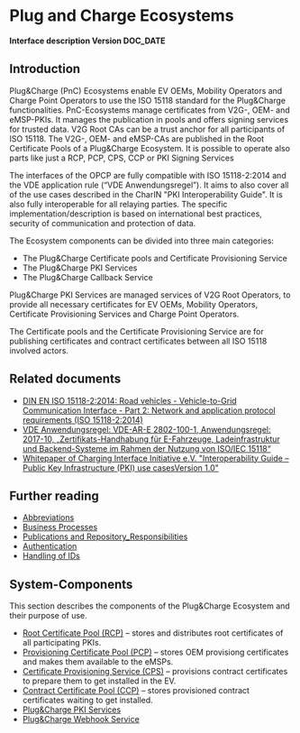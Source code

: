 # Plug and Charge Ecosystems

**Interface description Version DOC_DATE**

## Introduction

Plug&Charge (PnC) Ecosystems enable EV OEMs, Mobility Operators and Charge Point Operators to use the ISO 15118 standard for the Plug&Charge functionalities.
PnC-Ecosystems manage certificates from V2G-, OEM- and eMSP-PKIs. It manages the publication in pools  and offers signing services for trusted data. V2G Root CAs can be a trust anchor for all participants of ISO 15118. The V2G-, OEM- and eMSP-CAs are published in the Root Certificate Pools of a Plug&Charge Ecosystem. It is possible to operate also parts like just a RCP, PCP, CPS, CCP or PKI Signing Services

The interfaces of the OPCP are fully compatible with ISO 15118-2:2014 and the VDE application rule (“VDE Anwendungsregel”). It aims to also cover all of the use cases described in the CharIN "PKI Interoperability Guide". It is also fully interoperable for all relaying parties. The specific implementation/description is based on international best practices, security of communication and protection of data.

The Ecosystem components can be divided into three main categories:
 * The Plug&Charge Certificate pools and Certificate Provisioning Service
 * The Plug&Charge PKI Services
 * The Plug&Charge Callback Service

Plug&Charge PKI Services are managed services of V2G Root Operators, to provide all necessary certificates for EV OEMs, Mobility Operators, Certificate Provisioning Services and Charge Point Operators.

The Certificate pools and the Certificate Provisioning Service are for publishing certificates and contract certificates between all ISO 15118 involved actors.

## Related documents

 * [DIN EN ISO 15118-2:2014: Road vehicles - Vehicle-to-Grid Communication Interface - Part 2: Network and application protocol requirements (ISO 15118-2:2014)](https://www.din.de/en/getting-involved/standards-committees/naautomobil/publications/wdc-beuth:din21:250999944)
 * [VDE Anwendungsregel: VDE-AR-E 2802-100-1, Anwendungsregel: 2017-10, „Zertifikats-Handhabung für E-Fahrzeuge, Ladeinfrastruktur und Backend-Systeme im Rahmen der Nutzung von ISO/IEC 15118“](https://www.vde-verlag.de/normen/0800432/vde-ar-e-2802-100-1-anwendungsregel-2017-10.html)
 * [Whitepaper of Charging Interface Initiative e.V. "Interoperability Guide – Public Key Infrastructure (PKI) use casesVersion 1.0"](https://www.charin.global/media/pages/technology/knowledge-base/f50187baf9-1683808407/charin_interoperability_guide-pki_use_cases_v1.0.pdf)

## Further reading

 * [Abbreviations](./01_abbreviations.md)
 * [Business Processes](./02_PnC_business-processes.md)
 * [Publications and Repository_Responsibilities](./03_publications-and-repository-responsibilities.md)
 * [Authentication](./04_authentication.md)
 * [Handling of IDs](./05_handling-of-ids.md)

## System-Components

This section describes the components of the Plug&Charge Ecosystem and their purpose of use.

* [Root Certificate Pool (RCP)](./components/01_root-certificate-pool.md) – stores and distributes root certificates of all participating PKIs.
* [Provisioning Certificate Pool (PCP)](./components/02_provisioning-certificate-pool.md) – stores OEM provisiong certificates and makes them available to the eMSPs.
* [Certificate Provisioning Service (CPS)](./components/03_certificate-provisioning-service.md) – provisions contract certificates to prepare them to get installed in the EV.
* [Contract Certificate Pool (CCP)](./components/04_contract-certificate-pool.md) – stores provisioned contract certificates waiting to get installed.
* [Plug&Charge PKI Services](./components/05_v2g-pki-services.md)
* [Plug&Charge Webhook Service](./components/06_webhook-service.md)
